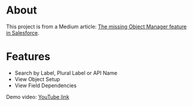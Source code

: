 # About

This project is from a Medium article:  [The missing Object Manager feature in Salesforce](https://medium.com/@mikevar/the-missing-object-manager-feature-in-salesforce-e56216df232d).

# Features

* Search by Label, Plural Label or API Name
* View Object Setup
* View Field Dependencies

Demo video: [YouTube link](https://www.youtube.com/watch?v=QSVrn07WtQI)
